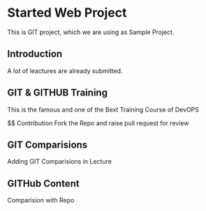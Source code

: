 # Started Web Project
This is GIT project, which we are using as Sample Project.

## Introduction
A lot of leactures are already submitted.

## GIT & GITHUB Training
This is the famous and one of the Bext Training Course of DevOPS

$$ Contribution
Fork the Repo and raise pull request for review

## GIT Comparisions
Adding GIT Comparisions in Lecture

## GITHub Content
Comparision with Repo
